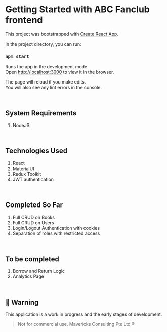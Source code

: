 # Getting Started with ABC Fanclub frontend

This project was bootstrapped with [Create React App](https://github.com/facebook/create-react-app).

In the project directory, you can run:

### `npm start`

Runs the app in the development mode.\
Open [http://localhost:3000](http://localhost:3000) to view it in the browser.

The page will reload if you make edits.\
You will also see any lint errors in the console.

&nbsp;

## System Requirements
1. NodeJS

&nbsp;

## Technologies Used
1. React
1. MaterialUI
1. Redux Toolkit
1. JWT authentication

&nbsp;

## Completed So Far
1. Full CRUD on Books
1. Full CRUD on Users
1. Login/Logout Authentication with cookies
1. Separation of roles with restricted access

&nbsp;

## To be completed
1. Borrow and Return Logic
1. Analytics Page


&nbsp;
## &#x1F534; Warning
This application is a work in progress and the early stages of development. 
> Not for commercial use. Mavericks Consulting Pte Ltd ®